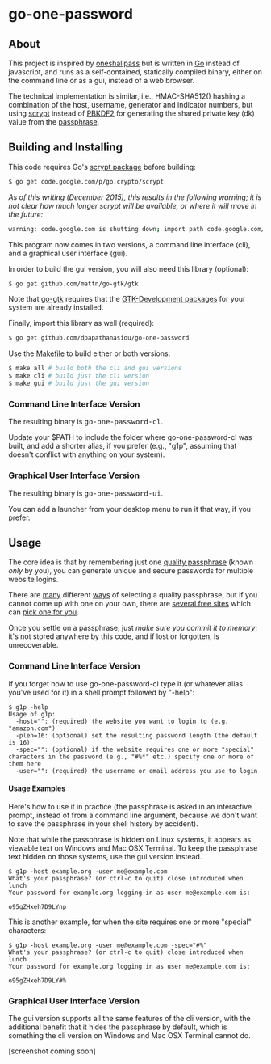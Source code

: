 go-one-password
===============

About
-----

This project is inspired by <a href="https://github.com/maxtaco/oneshallpass">oneshallpass</a> but is written in <a href="http://golang.org/">Go</a> instead of javascript, and runs as a self-contained, statically compiled binary, either on the command line or as a gui, instead of a web browser.

The technical implementation is similar, i.e., HMAC-SHA512() hashing a combination of the host, username, generator and indicator numbers, but using <a href="http://www.tarsnap.com/scrypt.html">scrypt</a> instead of <a href="http://en.wikipedia.org/wiki/PBKDF2">PBKDF2</a> for generating the shared private key (dk) value from the <a href="https://en.wikipedia.org/wiki/Passphrase">passphrase</a>.

Building and Installing
-----------------------

This code requires Go's <a href="https://code.google.com/p/go/source/browse/scrypt/scrypt.go?repo=crypto">scrypt package</a> before building:

```sh
$ go get code.google.com/p/go.crypto/scrypt
```

<i>As of this writing (December 2015), this results in the following warning; it is not clear how much longer scrypt will be available, or where it will move in the future:</i>

```sh
warning: code.google.com is shutting down; import path code.google.com/p/go.crypto/scrypt will stop working
```

This program now comes in two versions, a command line interface (cli), and a graphical user interface (gui).

In order to build the gui version, you will also need this library (optional):

```sh
$ go get github.com/mattn/go-gtk/gtk
```

Note that [go-gtk](http://mattn.github.io/go-gtk/) requires that the [GTK-Development packages](https://github.com/mattn/go-gtk#install) for your system are already installed.

Finally, import this library as well (required):

```sh
$ go get github.com/dpapathanasiou/go-one-password
```

Use the [Makefile](Makefile) to build either or both versions:

```sh
$ make all # build both the cli and gui versions
$ make cli # build just the cli version
$ make gui # build just the gui version
```

### Command Line Interface Version

The resulting binary is <tt>go-one-password-cl</tt>.

Update your $PATH to include the folder where go-one-password-cl was built, and add a shorter alias, if you prefer (e.g., "g1p", assuming that doesn't conflict with anything on your system).

### Graphical User Interface Version

The resulting binary is <tt>go-one-password-ui</tt>.

You can add a launcher from your desktop menu to run it that way, if you prefer.

Usage
-----

The core idea is that by remembering just one <a href="https://en.wikipedia.org/wiki/Passphrase#Passphrase_selection">quality passphrase</a> (known _only_ by you), you can generate unique and secure passwords for multiple website logins.

There are <a href="http://www.queen.clara.net/pgp/pass.html">many</a> different <a href="https://en.wikipedia.org/wiki/Passphrase#Example_methods">ways</a> of selecting a quality passphrase, but if you cannot come up with one on your own, there are <a href="http://passphra.se/">several free sites</a> which can <a href="https://oneshallpass.com/pp.html">pick one for you</a>.

Once you settle on a passphrase, just *make sure you commit it to memory*; it's not stored anywhere by this code, and if lost or forgotten, is unrecoverable.

### Command Line Interface Version

If you forget how to use go-one-password-cl type it (or whatever alias you've used for it) in a shell prompt followed by "-help":

```
$ g1p -help
Usage of g1p:
  -host="": (required) the website you want to login to (e.g. "amazon.com")
  -plen=16: (optional) set the resulting password length (the default is 16)
  -spec="": (optional) if the website requires one or more "special" characters in the password (e.g., "#%*" etc.) specify one or more of them here
  -user="": (required) the username or email address you use to login
```

#### Usage Examples

Here's how to use it in practice (the passphrase is asked in an interactive prompt, instead of from a command line argument, because we don't want to save the passphrase in your shell history by accident).

Note that while the passphrase is hidden on Linux systems, it appears as viewable text on Windows and Mac OSX Terminal. To keep the passphrase text hidden on those systems, use the gui version instead.

```
$ g1p -host example.org -user me@example.com
What's your passphrase? (or ctrl-c to quit) close introduced when lunch
Your password for example.org logging in as user me@example.com is:

o95gZHxeh7D9LYnp
```

This is another example, for when the site requires one or more "special" characters:

```
$ g1p -host example.org -user me@example.com -spec="#%"
What's your passphrase? (or ctrl-c to quit) close introduced when lunch
Your password for example.org logging in as user me@example.com is:

o95gZHxeh7D9LY#%
```

### Graphical User Interface Version

The gui version supports all the same features of the cli version, with the additional benefit that it hides the passphrase by default, which is something the cli version on Windows and Mac OSX Terminal cannot do.

[screenshot coming soon]
